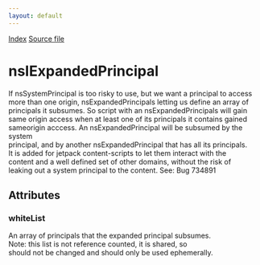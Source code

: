 ```yaml
---
layout: default
---
```

<div id='links'><a href="../index.html">Index</a>
<a href="http://dxr.mozilla.org/mozilla-central/source/caps/nsIPrincipal.idl">Source file</a>
</div>

# nsIExpandedPrincipal #
  
If nsSystemPrincipal is too risky to use, but we want a principal to access  
more than one origin, nsExpandedPrincipals letting us define an array of  
principals it subsumes. So script with an nsExpandedPrincipals will gain  
same origin access when at least one of its principals it contains gained  
sameorigin acccess. An nsExpandedPrincipal will be subsumed by the system  
principal, and by another nsExpandedPrincipal that has all its principals.  
It is added for jetpack content-scripts to let them interact with the  
content and a well defined set of other domains, without the risk of  
leaking out a system principal to the content. See: Bug 734891  
  

## Attributes ##

### whiteList ###
  
An array of principals that the expanded principal subsumes.  
Note: this list is not reference counted, it is shared, so  
should not be changed and should only be used ephemerally.  
  
